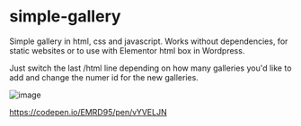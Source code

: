 # simple-gallery
Simple gallery in html, css and javascript. Works without dependencies, for static websites or to use with Elementor html box in Wordpress.

Just switch the last /html line depending on how many galleries you'd like to add and change the numer id for the new galleries.

![image](https://user-images.githubusercontent.com/114953576/230655801-7a85eef2-518a-4a89-896c-fe26fb06c352.png)

https://codepen.io/EMRD95/pen/vYVELJN
